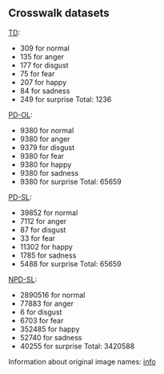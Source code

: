 ## Crosswalk datasets

[TD](TD.tar.bz2):
- 309 for normal
- 135 for anger
- 177 for disgust
- 75 for fear
- 207 for happy
- 84 for sadness
- 249 for surprise
Total: 1236

[PD-OL](PD-OL.tar.bz2):
- 9380 for normal
- 9380 for anger
- 9379 for disgust
- 9380 for fear
- 9380 for happy
- 9380 for sadness
- 9380 for surprise
Total: 65659

[PD-SL](PD-SL.tar.bz2):
- 39852 for normal
- 7112 for anger
- 87 for disgust
- 33 for fear
- 11302 for happy
- 1785 for sadness
- 5488 for surprise
Total: 65659

[NPD-SL](NPD-SL.tar.bz2):
- 2890516 for normal
- 77883 for anger
- 6 for disgust
- 6703 for fear
- 352485 for happy
- 52740 for sadness
- 40255 for surprise
Total: 3420588

Information about original image names: [info](NPD-SL_info.tar.bz2)
